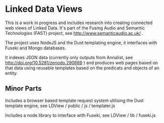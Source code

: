 # Linked Data Views #

This is a work in progress and includes research into creating connected web views of Linked Data. It's part of the Fusing Audio and Semantic Technologies (FAST) project, see http://www.semanticaudio.ac.uk/ .

The project uses NodeJS and the Dust templating engine, it interfaces with Fuseki and Mongo databases. 

It indexes JSON data (currently only outputs from Annalist, see http://doi.org/10.5281/zenodo.290669 ) and produces web pages based on that data using reusable templates based on the predicats and objects of an entity.

## Minor Parts ##

Includes a browser based template request system utilising the Dust template engine, see  LDView / public / js / templater.js

Includes a node library to interface with Fuseki, see LDView / lib / fuseki.js